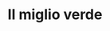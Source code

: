 ---
layout: post
title: Il miglio verde
director: Frank Darabont
year: 1999
cover: https://images.mubicdn.net/images/film/3386/cache-90753-1551847400/image-w1280.jpg
imdb_id: tt0120689
---